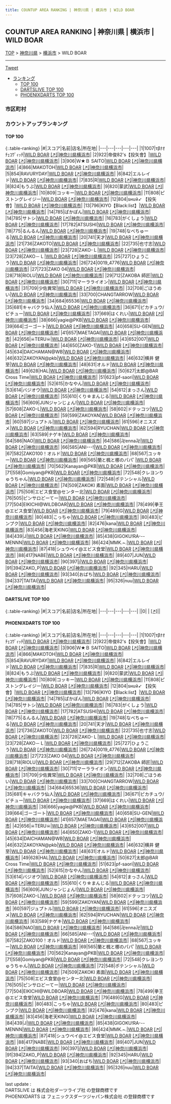 ```yaml
---
title: COUNTUP AREA RANKING | 神奈川県 | 横浜市 | WILD BOAR
---
```

## COUNTUP AREA RANKING | 神奈川県 | 横浜市 | WILD BOAR

[TOP](/darts/rank/) > [神奈川県](/darts/rank/神奈川県/) > [横浜市](/darts/rank/神奈川県/横浜市/) > WILD BOAR

___

<a href="https://twitter.com/share?ref_src=twsrc%5Etfw" data-text="COUNTUP AREA RANKING | 神奈川県横浜市WILD BOAR" class="twitter-share-button" data-hashtags="DARTSLIVE,PHOENIXDARTS,darts,ダーツ" data-show-count="false">Tweet</a>

* [ランキング](#カウントアップランキング)
    * [TOP 100](#top-100)
    * [DARTSLIVE TOP 100](#dartslive-top-100)
    * [PHOENIXDARTS TOP 100](#phoenixdarts-top-100)

### 市区町村

<ul>

</ul>

### カウントアップランキング

#### TOP 100



{:.table-ranking}
|#|スコア|名前|店名|所在地|
|---|---|---|---|---|
|1|1007|<span class="rank-name-pd">τβﾅｵﾁｪｺｳﾞｨｯﾁ</span>|<a href="/darts/rank/shops/9605.html">WILD BOAR</a> <a href="https://vs.phoenixdarts.com/jp/shop/shopDetailInfo/s_9605?s_seq=9605">[↗]</a>|<a href="/darts/rank/神奈川県/横浜市">神奈川県横浜市</a>|
|2|922|<span class="rank-name-pd">帝俊82&#x27;s【投矢會】</span>|<a href="/darts/rank/shops/9605.html">WILD BOAR</a> <a href="https://vs.phoenixdarts.com/jp/shop/shopDetailInfo/s_9605?s_seq=9605">[↗]</a>|<a href="/darts/rank/神奈川県/横浜市">神奈川県横浜市</a>|
|3|906|<span class="rank-name-pd">Ｗ★Ｂ   SAITO</span>|<a href="/darts/rank/shops/9605.html">WILD BOAR</a> <a href="https://vs.phoenixdarts.com/jp/shop/shopDetailInfo/s_9605?s_seq=9605">[↗]</a>|<a href="/darts/rank/神奈川県/横浜市">神奈川県横浜市</a>|
|4|866|<span class="rank-name-pd">MAKOTOH</span>|<a href="/darts/rank/shops/9605.html">WILD BOAR</a> <a href="https://vs.phoenixdarts.com/jp/shop/shopDetailInfo/s_9605?s_seq=9605">[↗]</a>|<a href="/darts/rank/神奈川県/横浜市">神奈川県横浜市</a>|
|5|854|<span class="rank-name-pd">RAVURYDAY</span>|<a href="/darts/rank/shops/9605.html">WILD BOAR</a> <a href="https://vs.phoenixdarts.com/jp/shop/shopDetailInfo/s_9605?s_seq=9605">[↗]</a>|<a href="/darts/rank/神奈川県/横浜市">神奈川県横浜市</a>|
|6|842|<span class="rank-name-pd">エルレイド</span>|<a href="/darts/rank/shops/9605.html">WILD BOAR</a> <a href="https://vs.phoenixdarts.com/jp/shop/shopDetailInfo/s_9605?s_seq=9605">[↗]</a>|<a href="/darts/rank/神奈川県/横浜市">神奈川県横浜市</a>|
|7|835|<span class="rank-name-pd">R</span>|<a href="/darts/rank/shops/9605.html">WILD BOAR</a> <a href="https://vs.phoenixdarts.com/jp/shop/shopDetailInfo/s_9605?s_seq=9605">[↗]</a>|<a href="/darts/rank/神奈川県/横浜市">神奈川県横浜市</a>|
|8|824|<span class="rank-name-pd">もうぶ</span>|<a href="/darts/rank/shops/9605.html">WILD BOAR</a> <a href="https://vs.phoenixdarts.com/jp/shop/shopDetailInfo/s_9605?s_seq=9605">[↗]</a>|<a href="/darts/rank/神奈川県/横浜市">神奈川県横浜市</a>|
|9|820|<span class="rank-name-pd">蒙武</span>|<a href="/darts/rank/shops/9605.html">WILD BOAR</a> <a href="https://vs.phoenixdarts.com/jp/shop/shopDetailInfo/s_9605?s_seq=9605">[↗]</a>|<a href="/darts/rank/神奈川県/横浜市">神奈川県横浜市</a>|
|10|809|<span class="rank-name-pd">コッキー</span>|<a href="/darts/rank/shops/9605.html">WILD BOAR</a> <a href="https://vs.phoenixdarts.com/jp/shop/shopDetailInfo/s_9605?s_seq=9605">[↗]</a>|<a href="/darts/rank/神奈川県/横浜市">神奈川県横浜市</a>|
|11|808|<span class="rank-name-pd">ピストングレイジー</span>|<a href="/darts/rank/shops/9605.html">WILD BOAR</a> <a href="https://vs.phoenixdarts.com/jp/shop/shopDetailInfo/s_9605?s_seq=9605">[↗]</a>|<a href="/darts/rank/神奈川県/横浜市">神奈川県横浜市</a>|
|12|804|<span class="rank-name-pd">sнυй➶ 【投矢會】</span>|<a href="/darts/rank/shops/9605.html">WILD BOAR</a> <a href="https://vs.phoenixdarts.com/jp/shop/shopDetailInfo/s_9605?s_seq=9605">[↗]</a>|<a href="/darts/rank/神奈川県/横浜市">神奈川県横浜市</a>|
|13|796|<span class="rank-name-pd">KIYO【Black:list】</span>|<a href="/darts/rank/shops/9605.html">WILD BOAR</a> <a href="https://vs.phoenixdarts.com/jp/shop/shopDetailInfo/s_9605?s_seq=9605">[↗]</a>|<a href="/darts/rank/神奈川県/横浜市">神奈川県横浜市</a>|
|14|785|<span class="rank-name-pd">ぱかぽん</span>|<a href="/darts/rank/shops/9605.html">WILD BOAR</a> <a href="https://vs.phoenixdarts.com/jp/shop/shopDetailInfo/s_9605?s_seq=9605">[↗]</a>|<a href="/darts/rank/神奈川県/横浜市">神奈川県横浜市</a>|
|14|785|<span class="rank-name-pd">サトシ</span>|<a href="/darts/rank/shops/9605.html">WILD BOAR</a> <a href="https://vs.phoenixdarts.com/jp/shop/shopDetailInfo/s_9605?s_seq=9605">[↗]</a>|<a href="/darts/rank/神奈川県/横浜市">神奈川県横浜市</a>|
|16|783|<span class="rank-name-pd">がくしょう</span>|<a href="/darts/rank/shops/9605.html">WILD BOAR</a> <a href="https://vs.phoenixdarts.com/jp/shop/shopDetailInfo/s_9605?s_seq=9605">[↗]</a>|<a href="/darts/rank/神奈川県/横浜市">神奈川県横浜市</a>|
|17|782|<span class="rank-name-pd">ATSUSHI</span>|<a href="/darts/rank/shops/9605.html">WILD BOAR</a> <a href="https://vs.phoenixdarts.com/jp/shop/shopDetailInfo/s_9605?s_seq=9605">[↗]</a>|<a href="/darts/rank/神奈川県/横浜市">神奈川県横浜市</a>|
|18|775|<span class="rank-name-pd">るんるん</span>|<a href="/darts/rank/shops/9605.html">WILD BOAR</a> <a href="https://vs.phoenixdarts.com/jp/shop/shopDetailInfo/s_9605?s_seq=9605">[↗]</a>|<a href="/darts/rank/神奈川県/横浜市">神奈川県横浜市</a>|
|19|748|<span class="rank-name-pd">なべちゅーる</span>|<a href="/darts/rank/shops/9605.html">WILD BOAR</a> <a href="https://vs.phoenixdarts.com/jp/shop/shopDetailInfo/s_9605?s_seq=9605">[↗]</a>|<a href="/darts/rank/神奈川県/横浜市">神奈川県横浜市</a>|
|20|741|<span class="rank-name-pd">天才</span>|<a href="/darts/rank/shops/9605.html">WILD BOAR</a> <a href="https://vs.phoenixdarts.com/jp/shop/shopDetailInfo/s_9605?s_seq=9605">[↗]</a>|<a href="/darts/rank/神奈川県/横浜市">神奈川県横浜市</a>|
|21|736|<span class="rank-name-pd">ZAKOTO</span>|<a href="/darts/rank/shops/9605.html">WILD BOAR</a> <a href="https://vs.phoenixdarts.com/jp/shop/shopDetailInfo/s_9605?s_seq=9605">[↗]</a>|<a href="/darts/rank/神奈川県/横浜市">神奈川県横浜市</a>|
|22|735|<span class="rank-name-pd">也寸志</span>|<a href="/darts/rank/shops/9605.html">WILD BOAR</a> <a href="https://vs.phoenixdarts.com/jp/shop/shopDetailInfo/s_9605?s_seq=9605">[↗]</a>|<a href="/darts/rank/神奈川県/横浜市">神奈川県横浜市</a>|
|23|728|<span class="rank-name-pd">ZAKO-Ｌ</span>|<a href="/darts/rank/shops/9605.html">WILD BOAR</a> <a href="https://vs.phoenixdarts.com/jp/shop/shopDetailInfo/s_9605?s_seq=9605">[↗]</a>|<a href="/darts/rank/神奈川県/横浜市">神奈川県横浜市</a>|
|23|728|<span class="rank-name-pd">ZAKO－Ｌ</span>|<a href="/darts/rank/shops/9605.html">WILD BOAR</a> <a href="https://vs.phoenixdarts.com/jp/shop/shopDetailInfo/s_9605?s_seq=9605">[↗]</a>|<a href="/darts/rank/神奈川県/横浜市">神奈川県横浜市</a>|
|25|727|<span class="rank-name-pd">ひょうこう</span>|<a href="/darts/rank/shops/9605.html">WILD BOAR</a> <a href="https://vs.phoenixdarts.com/jp/shop/shopDetailInfo/s_9605?s_seq=9605">[↗]</a>|<a href="/darts/rank/神奈川県/横浜市">神奈川県横浜市</a>|
|26|724|<span class="rank-name-pd">0019_4776</span>|<a href="/darts/rank/shops/9605.html">WILD BOAR</a> <a href="https://vs.phoenixdarts.com/jp/shop/shopDetailInfo/s_9605?s_seq=9605">[↗]</a>|<a href="/darts/rank/神奈川県/横浜市">神奈川県横浜市</a>|
|27|723|<span class="rank-name-pd">ZAKO 04</span>|<a href="/darts/rank/shops/9605.html">WILD BOAR</a> <a href="https://vs.phoenixdarts.com/jp/shop/shopDetailInfo/s_9605?s_seq=9605">[↗]</a>|<a href="/darts/rank/神奈川県/横浜市">神奈川県横浜市</a>|
|28|718|<span class="rank-name-pd">RIOLU</span>|<a href="/darts/rank/shops/9605.html">WILD BOAR</a> <a href="https://vs.phoenixdarts.com/jp/shop/shopDetailInfo/s_9605?s_seq=9605">[↗]</a>|<a href="/darts/rank/神奈川県/横浜市">神奈川県横浜市</a>|
|29|712|<span class="rank-name-pd">ZAKOBA 師匠</span>|<a href="/darts/rank/shops/9605.html">WILD BOAR</a> <a href="https://vs.phoenixdarts.com/jp/shop/shopDetailInfo/s_9605?s_seq=9605">[↗]</a>|<a href="/darts/rank/神奈川県/横浜市">神奈川県横浜市</a>|
|30|711|<span class="rank-name-pd">マーラライオン</span>|<a href="/darts/rank/shops/9605.html">WILD BOAR</a> <a href="https://vs.phoenixdarts.com/jp/shop/shopDetailInfo/s_9605?s_seq=9605">[↗]</a>|<a href="/darts/rank/神奈川県/横浜市">神奈川県横浜市</a>|
|31|709|<span class="rank-name-pd">少佐異常</span>|<a href="/darts/rank/shops/9605.html">WILD BOAR</a> <a href="https://vs.phoenixdarts.com/jp/shop/shopDetailInfo/s_9605?s_seq=9605">[↗]</a>|<a href="/darts/rank/神奈川県/横浜市">神奈川県横浜市</a>|
|32|708|<span class="rank-name-pd">ごほうめい</span>|<a href="/darts/rank/shops/9605.html">WILD BOAR</a> <a href="https://vs.phoenixdarts.com/jp/shop/shopDetailInfo/s_9605?s_seq=9605">[↗]</a>|<a href="/darts/rank/神奈川県/横浜市">神奈川県横浜市</a>|
|33|700|<span class="rank-name-pd">CHANGTARROW</span>|<a href="/darts/rank/shops/9605.html">WILD BOAR</a> <a href="https://vs.phoenixdarts.com/jp/shop/shopDetailInfo/s_9605?s_seq=9605">[↗]</a>|<a href="/darts/rank/神奈川県/横浜市">神奈川県横浜市</a>|
|34|684|<span class="rank-name-pd">65536</span>|<a href="/darts/rank/shops/9605.html">WILD BOAR</a> <a href="https://vs.phoenixdarts.com/jp/shop/shopDetailInfo/s_9605?s_seq=9605">[↗]</a>|<a href="/darts/rank/神奈川県/横浜市">神奈川県横浜市</a>|
|35|681|<span class="rank-name-pd">キャバクラ仙人</span>|<a href="/darts/rank/shops/9605.html">WILD BOAR</a> <a href="https://vs.phoenixdarts.com/jp/shop/shopDetailInfo/s_9605?s_seq=9605">[↗]</a>|<a href="/darts/rank/神奈川県/横浜市">神奈川県横浜市</a>|
|36|671|<span class="rank-name-pd">ピカチュウ/ピチュー</span>|<a href="/darts/rank/shops/9605.html">WILD BOAR</a> <a href="https://vs.phoenixdarts.com/jp/shop/shopDetailInfo/s_9605?s_seq=9605">[↗]</a>|<a href="/darts/rank/神奈川県/横浜市">神奈川県横浜市</a>|
|37|669|<span class="rank-name-pd">はくれい</span>|<a href="/darts/rank/shops/9605.html">WILD BOAR</a> <a href="https://vs.phoenixdarts.com/jp/shop/shopDetailInfo/s_9605?s_seq=9605">[↗]</a>|<a href="/darts/rank/神奈川県/横浜市">神奈川県横浜市</a>|
|38|666|<span class="rank-name-pd">yagie@PKB</span>|<a href="/darts/rank/shops/9605.html">WILD BOAR</a> <a href="https://vs.phoenixdarts.com/jp/shop/shopDetailInfo/s_9605?s_seq=9605">[↗]</a>|<a href="/darts/rank/神奈川県/横浜市">神奈川県横浜市</a>|
|39|664|<span class="rank-name-pd">ゴーゴート</span>|<a href="/darts/rank/shops/9605.html">WILD BOAR</a> <a href="https://vs.phoenixdarts.com/jp/shop/shopDetailInfo/s_9605?s_seq=9605">[↗]</a>|<a href="/darts/rank/神奈川県/横浜市">神奈川県横浜市</a>|
|40|658|<span class="rank-name-pd">SU-GEN</span>|<a href="/darts/rank/shops/9605.html">WILD BOAR</a> <a href="https://vs.phoenixdarts.com/jp/shop/shopDetailInfo/s_9605?s_seq=9605">[↗]</a>|<a href="/darts/rank/神奈川県/横浜市">神奈川県横浜市</a>|
|41|657|<span class="rank-name-pd">MAETAGAI</span>|<a href="/darts/rank/shops/9605.html">WILD BOAR</a> <a href="https://vs.phoenixdarts.com/jp/shop/shopDetailInfo/s_9605?s_seq=9605">[↗]</a>|<a href="/darts/rank/神奈川県/横浜市">神奈川県横浜市</a>|
|42|656|<span class="rank-name-pd">☠TERU☠</span>|<a href="/darts/rank/shops/9605.html">WILD BOAR</a> <a href="https://vs.phoenixdarts.com/jp/shop/shopDetailInfo/s_9605?s_seq=9605">[↗]</a>|<a href="/darts/rank/神奈川県/横浜市">神奈川県横浜市</a>|
|43|652|<span class="rank-name-pd">007</span>|<a href="/darts/rank/shops/9605.html">WILD BOAR</a> <a href="https://vs.phoenixdarts.com/jp/shop/shopDetailInfo/s_9605?s_seq=9605">[↗]</a>|<a href="/darts/rank/神奈川県/横浜市">神奈川県横浜市</a>|
|44|650|<span class="rank-name-pd">ZAKO-1</span>|<a href="/darts/rank/shops/9605.html">WILD BOAR</a> <a href="https://vs.phoenixdarts.com/jp/shop/shopDetailInfo/s_9605?s_seq=9605">[↗]</a>|<a href="/darts/rank/神奈川県/横浜市">神奈川県横浜市</a>|
|45|634|<span class="rank-name-pd">DAICHAMAN@WB</span>|<a href="/darts/rank/shops/9605.html">WILD BOAR</a> <a href="https://vs.phoenixdarts.com/jp/shop/shopDetailInfo/s_9605?s_seq=9605">[↗]</a>|<a href="/darts/rank/神奈川県/横浜市">神奈川県横浜市</a>|
|46|632|<span class="rank-name-pd">ZAKOYAN@pkb</span>|<a href="/darts/rank/shops/9605.html">WILD BOAR</a> <a href="https://vs.phoenixdarts.com/jp/shop/shopDetailInfo/s_9605?s_seq=9605">[↗]</a>|<a href="/darts/rank/神奈川県/横浜市">神奈川県横浜市</a>|
|46|632|<span class="rank-name-pd"><span class="pro-icon-pd"></span>横井 健至</span>|<a href="/darts/rank/shops/9605.html">WILD BOAR</a> <a href="https://vs.phoenixdarts.com/jp/shop/shopDetailInfo/s_9605?s_seq=9605">[↗]</a>|<a href="/darts/rank/神奈川県/横浜市">神奈川県横浜市</a>|
|48|631|<span class="rank-name-pd">オルド</span>|<a href="/darts/rank/shops/9605.html">WILD BOAR</a> <a href="https://vs.phoenixdarts.com/jp/shop/shopDetailInfo/s_9605?s_seq=9605">[↗]</a>|<a href="/darts/rank/神奈川県/横浜市">神奈川県横浜市</a>|
|49|628|<span class="rank-name-pd">HAL</span>|<a href="/darts/rank/shops/9605.html">WILD BOAR</a> <a href="https://vs.phoenixdarts.com/jp/shop/shopDetailInfo/s_9605?s_seq=9605">[↗]</a>|<a href="/darts/rank/神奈川県/横浜市">神奈川県横浜市</a>|
|50|627|<span class="rank-name-pd">太郎@BAR Cross Time</span>|<a href="/darts/rank/shops/9605.html">WILD BOAR</a> <a href="https://vs.phoenixdarts.com/jp/shop/shopDetailInfo/s_9605?s_seq=9605">[↗]</a>|<a href="/darts/rank/神奈川県/横浜市">神奈川県横浜市</a>|
|51|623|<span class="rank-name-pd">pf-saori</span>|<a href="/darts/rank/shops/9605.html">WILD BOAR</a> <a href="https://vs.phoenixdarts.com/jp/shop/shopDetailInfo/s_9605?s_seq=9605">[↗]</a>|<a href="/darts/rank/神奈川県/横浜市">神奈川県横浜市</a>|
|52|615|<span class="rank-name-pd">かなやん</span>|<a href="/darts/rank/shops/9605.html">WILD BOAR</a> <a href="https://vs.phoenixdarts.com/jp/shop/shopDetailInfo/s_9605?s_seq=9605">[↗]</a>|<a href="/darts/rank/神奈川県/横浜市">神奈川県横浜市</a>|
|53|614|<span class="rank-name-pd">バジオウ</span>|<a href="/darts/rank/shops/9605.html">WILD BOAR</a> <a href="https://vs.phoenixdarts.com/jp/shop/shopDetailInfo/s_9605?s_seq=9605">[↗]</a>|<a href="/darts/rank/神奈川県/横浜市">神奈川県横浜市</a>|
|54|612|<span class="rank-name-pd">まっさん</span>|<a href="/darts/rank/shops/9605.html">WILD BOAR</a> <a href="https://vs.phoenixdarts.com/jp/shop/shopDetailInfo/s_9605?s_seq=9605">[↗]</a>|<a href="/darts/rank/神奈川県/横浜市">神奈川県横浜市</a>|
|55|610|<span class="rank-name-pd">くり☆まんじる</span>|<a href="/darts/rank/shops/9605.html">WILD BOAR</a> <a href="https://vs.phoenixdarts.com/jp/shop/shopDetailInfo/s_9605?s_seq=9605">[↗]</a>|<a href="/darts/rank/神奈川県/横浜市">神奈川県横浜市</a>|
|56|609|<span class="rank-name-pd">JUNジャンじょん!</span>|<a href="/darts/rank/shops/9605.html">WILD BOAR</a> <a href="https://vs.phoenixdarts.com/jp/shop/shopDetailInfo/s_9605?s_seq=9605">[↗]</a>|<a href="/darts/rank/神奈川県/横浜市">神奈川県横浜市</a>|
|57|608|<span class="rank-name-pd">ZAKO-L</span>|<a href="/darts/rank/shops/9605.html">WILD BOAR</a> <a href="https://vs.phoenixdarts.com/jp/shop/shopDetailInfo/s_9605?s_seq=9605">[↗]</a>|<a href="/darts/rank/神奈川県/横浜市">神奈川県横浜市</a>|
|58|602|<span class="rank-name-pd">ドテッコツ</span>|<a href="/darts/rank/shops/9605.html">WILD BOAR</a> <a href="https://vs.phoenixdarts.com/jp/shop/shopDetailInfo/s_9605?s_seq=9605">[↗]</a>|<a href="/darts/rank/神奈川県/横浜市">神奈川県横浜市</a>|
|59|599|<span class="rank-name-pd">ZAKOYAN</span>|<a href="/darts/rank/shops/9605.html">WILD BOAR</a> <a href="https://vs.phoenixdarts.com/jp/shop/shopDetailInfo/s_9605?s_seq=9605">[↗]</a>|<a href="/darts/rank/神奈川県/横浜市">神奈川県横浜市</a>|
|60|597|<span class="rank-name-pd">ジュプトル</span>|<a href="/darts/rank/shops/9605.html">WILD BOAR</a> <a href="https://vs.phoenixdarts.com/jp/shop/shopDetailInfo/s_9605?s_seq=9605">[↗]</a>|<a href="/darts/rank/神奈川県/横浜市">神奈川県横浜市</a>|
|61|596|<span class="rank-name-pd">オニスズメ</span>|<a href="/darts/rank/shops/9605.html">WILD BOAR</a> <a href="https://vs.phoenixdarts.com/jp/shop/shopDetailInfo/s_9605?s_seq=9605">[↗]</a>|<a href="/darts/rank/神奈川県/横浜市">神奈川県横浜市</a>|
|62|594|<span class="rank-name-pd">RYUCHAN</span>|<a href="/darts/rank/shops/9605.html">WILD BOAR</a> <a href="https://vs.phoenixdarts.com/jp/shop/shopDetailInfo/s_9605?s_seq=9605">[↗]</a>|<a href="/darts/rank/神奈川県/横浜市">神奈川県横浜市</a>|
|63|589|<span class="rank-name-pd">ナゲキ</span>|<a href="/darts/rank/shops/9605.html">WILD BOAR</a> <a href="https://vs.phoenixdarts.com/jp/shop/shopDetailInfo/s_9605?s_seq=9605">[↗]</a>|<a href="/darts/rank/神奈川県/横浜市">神奈川県横浜市</a>|
|64|586|<span class="rank-name-pd">NAO</span>|<a href="/darts/rank/shops/9605.html">WILD BOAR</a> <a href="https://vs.phoenixdarts.com/jp/shop/shopDetailInfo/s_9605?s_seq=9605">[↗]</a>|<a href="/darts/rank/神奈川県/横浜市">神奈川県横浜市</a>|
|64|586|<span class="rank-name-pd">卍enna卍</span>|<a href="/darts/rank/shops/9605.html">WILD BOAR</a> <a href="https://vs.phoenixdarts.com/jp/shop/shopDetailInfo/s_9605?s_seq=9605">[↗]</a>|<a href="/darts/rank/神奈川県/横浜市">神奈川県横浜市</a>|
|66|585|<span class="rank-name-pd">ANI---!</span>|<a href="/darts/rank/shops/9605.html">WILD BOAR</a> <a href="https://vs.phoenixdarts.com/jp/shop/shopDetailInfo/s_9605?s_seq=9605">[↗]</a>|<a href="/darts/rank/神奈川県/横浜市">神奈川県横浜市</a>|
|67|582|<span class="rank-name-pd">ZAKO100！オルド</span>|<a href="/darts/rank/shops/9605.html">WILD BOAR</a> <a href="https://vs.phoenixdarts.com/jp/shop/shopDetailInfo/s_9605?s_seq=9605">[↗]</a>|<a href="/darts/rank/神奈川県/横浜市">神奈川県横浜市</a>|
|68|567|<span class="rank-name-pd">ユッキー</span>|<a href="/darts/rank/shops/9605.html">WILD BOAR</a> <a href="https://vs.phoenixdarts.com/jp/shop/shopDetailInfo/s_9605?s_seq=9605">[↗]</a>|<a href="/darts/rank/神奈川県/横浜市">神奈川県横浜市</a>|
|69|565|<span class="rank-name-pd">蘭と楓と梛のパパﾟ</span>|<a href="/darts/rank/shops/9605.html">WILD BOAR</a> <a href="https://vs.phoenixdarts.com/jp/shop/shopDetailInfo/s_9605?s_seq=9605">[↗]</a>|<a href="/darts/rank/神奈川県/横浜市">神奈川県横浜市</a>|
|70|562|<span class="rank-name-pd">Kanayan@PKB</span>|<a href="/darts/rank/shops/9605.html">WILD BOAR</a> <a href="https://vs.phoenixdarts.com/jp/shop/shopDetailInfo/s_9605?s_seq=9605">[↗]</a>|<a href="/darts/rank/神奈川県/横浜市">神奈川県横浜市</a>|
|71|558|<span class="rank-name-pd">Gomiyan@PKB</span>|<a href="/darts/rank/shops/9605.html">WILD BOAR</a> <a href="https://vs.phoenixdarts.com/jp/shop/shopDetailInfo/s_9605?s_seq=9605">[↗]</a>|<a href="/darts/rank/神奈川県/横浜市">神奈川県横浜市</a>|
|72|548|<span class="rank-name-pd">クレヨンりゅうちゃん</span>|<a href="/darts/rank/shops/9605.html">WILD BOAR</a> <a href="https://vs.phoenixdarts.com/jp/shop/shopDetailInfo/s_9605?s_seq=9605">[↗]</a>|<a href="/darts/rank/神奈川県/横浜市">神奈川県横浜市</a>|
|72|548|<span class="rank-name-pd">ポテンシャル</span>|<a href="/darts/rank/shops/9605.html">WILD BOAR</a> <a href="https://vs.phoenixdarts.com/jp/shop/shopDetailInfo/s_9605?s_seq=9605">[↗]</a>|<a href="/darts/rank/神奈川県/横浜市">神奈川県横浜市</a>|
|74|509|<span class="rank-name-pd">ZAKOKI  素面</span>|<a href="/darts/rank/shops/9605.html">WILD BOAR</a> <a href="https://vs.phoenixdarts.com/jp/shop/shopDetailInfo/s_9605?s_seq=9605">[↗]</a>|<a href="/darts/rank/神奈川県/横浜市">神奈川県横浜市</a>|
|75|508|<span class="rank-name-pd">エビス食堂@センター北</span>|<a href="/darts/rank/shops/9605.html">WILD BOAR</a> <a href="https://vs.phoenixdarts.com/jp/shop/shopDetailInfo/s_9605?s_seq=9605">[↗]</a>|<a href="/darts/rank/神奈川県/横浜市">神奈川県横浜市</a>|
|76|505|<span class="rank-name-pd">ピンサロどーてー</span>|<a href="/darts/rank/shops/9605.html">WILD BOAR</a> <a href="https://vs.phoenixdarts.com/jp/shop/shopDetailInfo/s_9605?s_seq=9605">[↗]</a>|<a href="/darts/rank/神奈川県/横浜市">神奈川県横浜市</a>|
|77|504|<span class="rank-name-pd">EIKICHI@WILDBOAR</span>|<a href="/darts/rank/shops/9605.html">WILD BOAR</a> <a href="https://vs.phoenixdarts.com/jp/shop/shopDetailInfo/s_9605?s_seq=9605">[↗]</a>|<a href="/darts/rank/神奈川県/横浜市">神奈川県横浜市</a>|
|78|499|<span class="rank-name-pd">拳王@エビス食堂</span>|<a href="/darts/rank/shops/9605.html">WILD BOAR</a> <a href="https://vs.phoenixdarts.com/jp/shop/shopDetailInfo/s_9605?s_seq=9605">[↗]</a>|<a href="/darts/rank/神奈川県/横浜市">神奈川県横浜市</a>|
|79|489|<span class="rank-name-pd">G</span>|<a href="/darts/rank/shops/9605.html">WILD BOAR</a> <a href="https://vs.phoenixdarts.com/jp/shop/shopDetailInfo/s_9605?s_seq=9605">[↗]</a>|<a href="/darts/rank/神奈川県/横浜市">神奈川県横浜市</a>|
|80|483|<span class="rank-name-pd">こっちゃ</span>|<a href="/darts/rank/shops/9605.html">WILD BOAR</a> <a href="https://vs.phoenixdarts.com/jp/shop/shopDetailInfo/s_9605?s_seq=9605">[↗]</a>|<a href="/darts/rank/神奈川県/横浜市">神奈川県横浜市</a>|
|80|483|<span class="rank-name-pd">ピンプク</span>|<a href="/darts/rank/shops/9605.html">WILD BOAR</a> <a href="https://vs.phoenixdarts.com/jp/shop/shopDetailInfo/s_9605?s_seq=9605">[↗]</a>|<a href="/darts/rank/神奈川県/横浜市">神奈川県横浜市</a>|
|82|476|<span class="rank-name-pd">kana</span>|<a href="/darts/rank/shops/9605.html">WILD BOAR</a> <a href="https://vs.phoenixdarts.com/jp/shop/shopDetailInfo/s_9605?s_seq=9605">[↗]</a>|<a href="/darts/rank/神奈川県/横浜市">神奈川県横浜市</a>|
|83|456|<span class="rank-name-pd">海老天KING</span>|<a href="/darts/rank/shops/9605.html">WILD BOAR</a> <a href="https://vs.phoenixdarts.com/jp/shop/shopDetailInfo/s_9605?s_seq=9605">[↗]</a>|<a href="/darts/rank/神奈川県/横浜市">神奈川県横浜市</a>|
|84|439|<span class="rank-name-pd">J</span>|<a href="/darts/rank/shops/9605.html">WILD BOAR</a> <a href="https://vs.phoenixdarts.com/jp/shop/shopDetailInfo/s_9605?s_seq=9605">[↗]</a>|<a href="/darts/rank/神奈川県/横浜市">神奈川県横浜市</a>|
|85|438|<span class="rank-name-pd">GIGOKU!RA---MENNN</span>|<a href="/darts/rank/shops/9605.html">WILD BOAR</a> <a href="https://vs.phoenixdarts.com/jp/shop/shopDetailInfo/s_9605?s_seq=9605">[↗]</a>|<a href="/darts/rank/神奈川県/横浜市">神奈川県横浜市</a>|
|86|424|<span class="rank-name-pd">MMK.~.</span>|<a href="/darts/rank/shops/9605.html">WILD BOAR</a> <a href="https://vs.phoenixdarts.com/jp/shop/shopDetailInfo/s_9605?s_seq=9605">[↗]</a>|<a href="/darts/rank/神奈川県/横浜市">神奈川県横浜市</a>|
|87|418|<span class="rank-name-pd">シュウペイ@エビス食堂</span>|<a href="/darts/rank/shops/9605.html">WILD BOAR</a> <a href="https://vs.phoenixdarts.com/jp/shop/shopDetailInfo/s_9605?s_seq=9605">[↗]</a>|<a href="/darts/rank/神奈川県/横浜市">神奈川県横浜市</a>|
|88|417|<span class="rank-name-pd">NABE</span>|<a href="/darts/rank/shops/9605.html">WILD BOAR</a> <a href="https://vs.phoenixdarts.com/jp/shop/shopDetailInfo/s_9605?s_seq=9605">[↗]</a>|<a href="/darts/rank/神奈川県/横浜市">神奈川県横浜市</a>|
|89|407|<span class="rank-name-pd">JUN</span>|<a href="/darts/rank/shops/9605.html">WILD BOAR</a> <a href="https://vs.phoenixdarts.com/jp/shop/shopDetailInfo/s_9605?s_seq=9605">[↗]</a>|<a href="/darts/rank/神奈川県/横浜市">神奈川県横浜市</a>|
|90|397|<span class="rank-name-pd">j</span>|<a href="/darts/rank/shops/9605.html">WILD BOAR</a> <a href="https://vs.phoenixdarts.com/jp/shop/shopDetailInfo/s_9605?s_seq=9605">[↗]</a>|<a href="/darts/rank/神奈川県/横浜市">神奈川県横浜市</a>|
|91|394|<span class="rank-name-pd">ZAKO_P</span>|<a href="/darts/rank/shops/9605.html">WILD BOAR</a> <a href="https://vs.phoenixdarts.com/jp/shop/shopDetailInfo/s_9605?s_seq=9605">[↗]</a>|<a href="/darts/rank/神奈川県/横浜市">神奈川県横浜市</a>|
|92|345|<span class="rank-name-pd">HARU</span>|<a href="/darts/rank/shops/9605.html">WILD BOAR</a> <a href="https://vs.phoenixdarts.com/jp/shop/shopDetailInfo/s_9605?s_seq=9605">[↗]</a>|<a href="/darts/rank/神奈川県/横浜市">神奈川県横浜市</a>|
|93|340|<span class="rank-name-pd">おばち</span>|<a href="/darts/rank/shops/9605.html">WILD BOAR</a> <a href="https://vs.phoenixdarts.com/jp/shop/shopDetailInfo/s_9605?s_seq=9605">[↗]</a>|<a href="/darts/rank/神奈川県/横浜市">神奈川県横浜市</a>|
|94|337|<span class="rank-name-pd">TAITAI</span>|<a href="/darts/rank/shops/9605.html">WILD BOAR</a> <a href="https://vs.phoenixdarts.com/jp/shop/shopDetailInfo/s_9605?s_seq=9605">[↗]</a>|<a href="/darts/rank/神奈川県/横浜市">神奈川県横浜市</a>|
|95|326|<span class="rank-name-pd">nuu</span>|<a href="/darts/rank/shops/9605.html">WILD BOAR</a> <a href="https://vs.phoenixdarts.com/jp/shop/shopDetailInfo/s_9605?s_seq=9605">[↗]</a>|<a href="/darts/rank/神奈川県/横浜市">神奈川県横浜市</a>|


#### DARTSLIVE TOP 100



{:.table-ranking}
|#|スコア|名前|店名|所在地|
|---|---|---|---|---|
||0|<span class="rank-name-dl"> </span>|<a href="/darts/rank/shops/.html"></a> <a href="">[↗]</a>|<a href="/darts/rank//"></a>|


#### PHOENIXDARTS TOP 100



{:.table-ranking}
|#|スコア|名前|店名|所在地|
|---|---|---|---|---|
|1|1007|<span class="rank-name-pd">τβﾅｵﾁｪｺｳﾞｨｯﾁ</span>|<a href="/darts/rank/shops/9605.html">WILD BOAR</a> <a href="https://vs.phoenixdarts.com/jp/shop/shopDetailInfo/s_9605?s_seq=9605">[↗]</a>|<a href="/darts/rank/神奈川県/横浜市">神奈川県横浜市</a>|
|2|922|<span class="rank-name-pd">帝俊82&#x27;s【投矢會】</span>|<a href="/darts/rank/shops/9605.html">WILD BOAR</a> <a href="https://vs.phoenixdarts.com/jp/shop/shopDetailInfo/s_9605?s_seq=9605">[↗]</a>|<a href="/darts/rank/神奈川県/横浜市">神奈川県横浜市</a>|
|3|906|<span class="rank-name-pd">Ｗ★Ｂ   SAITO</span>|<a href="/darts/rank/shops/9605.html">WILD BOAR</a> <a href="https://vs.phoenixdarts.com/jp/shop/shopDetailInfo/s_9605?s_seq=9605">[↗]</a>|<a href="/darts/rank/神奈川県/横浜市">神奈川県横浜市</a>|
|4|866|<span class="rank-name-pd">MAKOTOH</span>|<a href="/darts/rank/shops/9605.html">WILD BOAR</a> <a href="https://vs.phoenixdarts.com/jp/shop/shopDetailInfo/s_9605?s_seq=9605">[↗]</a>|<a href="/darts/rank/神奈川県/横浜市">神奈川県横浜市</a>|
|5|854|<span class="rank-name-pd">RAVURYDAY</span>|<a href="/darts/rank/shops/9605.html">WILD BOAR</a> <a href="https://vs.phoenixdarts.com/jp/shop/shopDetailInfo/s_9605?s_seq=9605">[↗]</a>|<a href="/darts/rank/神奈川県/横浜市">神奈川県横浜市</a>|
|6|842|<span class="rank-name-pd">エルレイド</span>|<a href="/darts/rank/shops/9605.html">WILD BOAR</a> <a href="https://vs.phoenixdarts.com/jp/shop/shopDetailInfo/s_9605?s_seq=9605">[↗]</a>|<a href="/darts/rank/神奈川県/横浜市">神奈川県横浜市</a>|
|7|835|<span class="rank-name-pd">R</span>|<a href="/darts/rank/shops/9605.html">WILD BOAR</a> <a href="https://vs.phoenixdarts.com/jp/shop/shopDetailInfo/s_9605?s_seq=9605">[↗]</a>|<a href="/darts/rank/神奈川県/横浜市">神奈川県横浜市</a>|
|8|824|<span class="rank-name-pd">もうぶ</span>|<a href="/darts/rank/shops/9605.html">WILD BOAR</a> <a href="https://vs.phoenixdarts.com/jp/shop/shopDetailInfo/s_9605?s_seq=9605">[↗]</a>|<a href="/darts/rank/神奈川県/横浜市">神奈川県横浜市</a>|
|9|820|<span class="rank-name-pd">蒙武</span>|<a href="/darts/rank/shops/9605.html">WILD BOAR</a> <a href="https://vs.phoenixdarts.com/jp/shop/shopDetailInfo/s_9605?s_seq=9605">[↗]</a>|<a href="/darts/rank/神奈川県/横浜市">神奈川県横浜市</a>|
|10|809|<span class="rank-name-pd">コッキー</span>|<a href="/darts/rank/shops/9605.html">WILD BOAR</a> <a href="https://vs.phoenixdarts.com/jp/shop/shopDetailInfo/s_9605?s_seq=9605">[↗]</a>|<a href="/darts/rank/神奈川県/横浜市">神奈川県横浜市</a>|
|11|808|<span class="rank-name-pd">ピストングレイジー</span>|<a href="/darts/rank/shops/9605.html">WILD BOAR</a> <a href="https://vs.phoenixdarts.com/jp/shop/shopDetailInfo/s_9605?s_seq=9605">[↗]</a>|<a href="/darts/rank/神奈川県/横浜市">神奈川県横浜市</a>|
|12|804|<span class="rank-name-pd">sнυй➶ 【投矢會】</span>|<a href="/darts/rank/shops/9605.html">WILD BOAR</a> <a href="https://vs.phoenixdarts.com/jp/shop/shopDetailInfo/s_9605?s_seq=9605">[↗]</a>|<a href="/darts/rank/神奈川県/横浜市">神奈川県横浜市</a>|
|13|796|<span class="rank-name-pd">KIYO【Black:list】</span>|<a href="/darts/rank/shops/9605.html">WILD BOAR</a> <a href="https://vs.phoenixdarts.com/jp/shop/shopDetailInfo/s_9605?s_seq=9605">[↗]</a>|<a href="/darts/rank/神奈川県/横浜市">神奈川県横浜市</a>|
|14|785|<span class="rank-name-pd">ぱかぽん</span>|<a href="/darts/rank/shops/9605.html">WILD BOAR</a> <a href="https://vs.phoenixdarts.com/jp/shop/shopDetailInfo/s_9605?s_seq=9605">[↗]</a>|<a href="/darts/rank/神奈川県/横浜市">神奈川県横浜市</a>|
|14|785|<span class="rank-name-pd">サトシ</span>|<a href="/darts/rank/shops/9605.html">WILD BOAR</a> <a href="https://vs.phoenixdarts.com/jp/shop/shopDetailInfo/s_9605?s_seq=9605">[↗]</a>|<a href="/darts/rank/神奈川県/横浜市">神奈川県横浜市</a>|
|16|783|<span class="rank-name-pd">がくしょう</span>|<a href="/darts/rank/shops/9605.html">WILD BOAR</a> <a href="https://vs.phoenixdarts.com/jp/shop/shopDetailInfo/s_9605?s_seq=9605">[↗]</a>|<a href="/darts/rank/神奈川県/横浜市">神奈川県横浜市</a>|
|17|782|<span class="rank-name-pd">ATSUSHI</span>|<a href="/darts/rank/shops/9605.html">WILD BOAR</a> <a href="https://vs.phoenixdarts.com/jp/shop/shopDetailInfo/s_9605?s_seq=9605">[↗]</a>|<a href="/darts/rank/神奈川県/横浜市">神奈川県横浜市</a>|
|18|775|<span class="rank-name-pd">るんるん</span>|<a href="/darts/rank/shops/9605.html">WILD BOAR</a> <a href="https://vs.phoenixdarts.com/jp/shop/shopDetailInfo/s_9605?s_seq=9605">[↗]</a>|<a href="/darts/rank/神奈川県/横浜市">神奈川県横浜市</a>|
|19|748|<span class="rank-name-pd">なべちゅーる</span>|<a href="/darts/rank/shops/9605.html">WILD BOAR</a> <a href="https://vs.phoenixdarts.com/jp/shop/shopDetailInfo/s_9605?s_seq=9605">[↗]</a>|<a href="/darts/rank/神奈川県/横浜市">神奈川県横浜市</a>|
|20|741|<span class="rank-name-pd">天才</span>|<a href="/darts/rank/shops/9605.html">WILD BOAR</a> <a href="https://vs.phoenixdarts.com/jp/shop/shopDetailInfo/s_9605?s_seq=9605">[↗]</a>|<a href="/darts/rank/神奈川県/横浜市">神奈川県横浜市</a>|
|21|736|<span class="rank-name-pd">ZAKOTO</span>|<a href="/darts/rank/shops/9605.html">WILD BOAR</a> <a href="https://vs.phoenixdarts.com/jp/shop/shopDetailInfo/s_9605?s_seq=9605">[↗]</a>|<a href="/darts/rank/神奈川県/横浜市">神奈川県横浜市</a>|
|22|735|<span class="rank-name-pd">也寸志</span>|<a href="/darts/rank/shops/9605.html">WILD BOAR</a> <a href="https://vs.phoenixdarts.com/jp/shop/shopDetailInfo/s_9605?s_seq=9605">[↗]</a>|<a href="/darts/rank/神奈川県/横浜市">神奈川県横浜市</a>|
|23|728|<span class="rank-name-pd">ZAKO-Ｌ</span>|<a href="/darts/rank/shops/9605.html">WILD BOAR</a> <a href="https://vs.phoenixdarts.com/jp/shop/shopDetailInfo/s_9605?s_seq=9605">[↗]</a>|<a href="/darts/rank/神奈川県/横浜市">神奈川県横浜市</a>|
|23|728|<span class="rank-name-pd">ZAKO－Ｌ</span>|<a href="/darts/rank/shops/9605.html">WILD BOAR</a> <a href="https://vs.phoenixdarts.com/jp/shop/shopDetailInfo/s_9605?s_seq=9605">[↗]</a>|<a href="/darts/rank/神奈川県/横浜市">神奈川県横浜市</a>|
|25|727|<span class="rank-name-pd">ひょうこう</span>|<a href="/darts/rank/shops/9605.html">WILD BOAR</a> <a href="https://vs.phoenixdarts.com/jp/shop/shopDetailInfo/s_9605?s_seq=9605">[↗]</a>|<a href="/darts/rank/神奈川県/横浜市">神奈川県横浜市</a>|
|26|724|<span class="rank-name-pd">0019_4776</span>|<a href="/darts/rank/shops/9605.html">WILD BOAR</a> <a href="https://vs.phoenixdarts.com/jp/shop/shopDetailInfo/s_9605?s_seq=9605">[↗]</a>|<a href="/darts/rank/神奈川県/横浜市">神奈川県横浜市</a>|
|27|723|<span class="rank-name-pd">ZAKO 04</span>|<a href="/darts/rank/shops/9605.html">WILD BOAR</a> <a href="https://vs.phoenixdarts.com/jp/shop/shopDetailInfo/s_9605?s_seq=9605">[↗]</a>|<a href="/darts/rank/神奈川県/横浜市">神奈川県横浜市</a>|
|28|718|<span class="rank-name-pd">RIOLU</span>|<a href="/darts/rank/shops/9605.html">WILD BOAR</a> <a href="https://vs.phoenixdarts.com/jp/shop/shopDetailInfo/s_9605?s_seq=9605">[↗]</a>|<a href="/darts/rank/神奈川県/横浜市">神奈川県横浜市</a>|
|29|712|<span class="rank-name-pd">ZAKOBA 師匠</span>|<a href="/darts/rank/shops/9605.html">WILD BOAR</a> <a href="https://vs.phoenixdarts.com/jp/shop/shopDetailInfo/s_9605?s_seq=9605">[↗]</a>|<a href="/darts/rank/神奈川県/横浜市">神奈川県横浜市</a>|
|30|711|<span class="rank-name-pd">マーラライオン</span>|<a href="/darts/rank/shops/9605.html">WILD BOAR</a> <a href="https://vs.phoenixdarts.com/jp/shop/shopDetailInfo/s_9605?s_seq=9605">[↗]</a>|<a href="/darts/rank/神奈川県/横浜市">神奈川県横浜市</a>|
|31|709|<span class="rank-name-pd">少佐異常</span>|<a href="/darts/rank/shops/9605.html">WILD BOAR</a> <a href="https://vs.phoenixdarts.com/jp/shop/shopDetailInfo/s_9605?s_seq=9605">[↗]</a>|<a href="/darts/rank/神奈川県/横浜市">神奈川県横浜市</a>|
|32|708|<span class="rank-name-pd">ごほうめい</span>|<a href="/darts/rank/shops/9605.html">WILD BOAR</a> <a href="https://vs.phoenixdarts.com/jp/shop/shopDetailInfo/s_9605?s_seq=9605">[↗]</a>|<a href="/darts/rank/神奈川県/横浜市">神奈川県横浜市</a>|
|33|700|<span class="rank-name-pd">CHANGTARROW</span>|<a href="/darts/rank/shops/9605.html">WILD BOAR</a> <a href="https://vs.phoenixdarts.com/jp/shop/shopDetailInfo/s_9605?s_seq=9605">[↗]</a>|<a href="/darts/rank/神奈川県/横浜市">神奈川県横浜市</a>|
|34|684|<span class="rank-name-pd">65536</span>|<a href="/darts/rank/shops/9605.html">WILD BOAR</a> <a href="https://vs.phoenixdarts.com/jp/shop/shopDetailInfo/s_9605?s_seq=9605">[↗]</a>|<a href="/darts/rank/神奈川県/横浜市">神奈川県横浜市</a>|
|35|681|<span class="rank-name-pd">キャバクラ仙人</span>|<a href="/darts/rank/shops/9605.html">WILD BOAR</a> <a href="https://vs.phoenixdarts.com/jp/shop/shopDetailInfo/s_9605?s_seq=9605">[↗]</a>|<a href="/darts/rank/神奈川県/横浜市">神奈川県横浜市</a>|
|36|671|<span class="rank-name-pd">ピカチュウ/ピチュー</span>|<a href="/darts/rank/shops/9605.html">WILD BOAR</a> <a href="https://vs.phoenixdarts.com/jp/shop/shopDetailInfo/s_9605?s_seq=9605">[↗]</a>|<a href="/darts/rank/神奈川県/横浜市">神奈川県横浜市</a>|
|37|669|<span class="rank-name-pd">はくれい</span>|<a href="/darts/rank/shops/9605.html">WILD BOAR</a> <a href="https://vs.phoenixdarts.com/jp/shop/shopDetailInfo/s_9605?s_seq=9605">[↗]</a>|<a href="/darts/rank/神奈川県/横浜市">神奈川県横浜市</a>|
|38|666|<span class="rank-name-pd">yagie@PKB</span>|<a href="/darts/rank/shops/9605.html">WILD BOAR</a> <a href="https://vs.phoenixdarts.com/jp/shop/shopDetailInfo/s_9605?s_seq=9605">[↗]</a>|<a href="/darts/rank/神奈川県/横浜市">神奈川県横浜市</a>|
|39|664|<span class="rank-name-pd">ゴーゴート</span>|<a href="/darts/rank/shops/9605.html">WILD BOAR</a> <a href="https://vs.phoenixdarts.com/jp/shop/shopDetailInfo/s_9605?s_seq=9605">[↗]</a>|<a href="/darts/rank/神奈川県/横浜市">神奈川県横浜市</a>|
|40|658|<span class="rank-name-pd">SU-GEN</span>|<a href="/darts/rank/shops/9605.html">WILD BOAR</a> <a href="https://vs.phoenixdarts.com/jp/shop/shopDetailInfo/s_9605?s_seq=9605">[↗]</a>|<a href="/darts/rank/神奈川県/横浜市">神奈川県横浜市</a>|
|41|657|<span class="rank-name-pd">MAETAGAI</span>|<a href="/darts/rank/shops/9605.html">WILD BOAR</a> <a href="https://vs.phoenixdarts.com/jp/shop/shopDetailInfo/s_9605?s_seq=9605">[↗]</a>|<a href="/darts/rank/神奈川県/横浜市">神奈川県横浜市</a>|
|42|656|<span class="rank-name-pd">☠TERU☠</span>|<a href="/darts/rank/shops/9605.html">WILD BOAR</a> <a href="https://vs.phoenixdarts.com/jp/shop/shopDetailInfo/s_9605?s_seq=9605">[↗]</a>|<a href="/darts/rank/神奈川県/横浜市">神奈川県横浜市</a>|
|43|652|<span class="rank-name-pd">007</span>|<a href="/darts/rank/shops/9605.html">WILD BOAR</a> <a href="https://vs.phoenixdarts.com/jp/shop/shopDetailInfo/s_9605?s_seq=9605">[↗]</a>|<a href="/darts/rank/神奈川県/横浜市">神奈川県横浜市</a>|
|44|650|<span class="rank-name-pd">ZAKO-1</span>|<a href="/darts/rank/shops/9605.html">WILD BOAR</a> <a href="https://vs.phoenixdarts.com/jp/shop/shopDetailInfo/s_9605?s_seq=9605">[↗]</a>|<a href="/darts/rank/神奈川県/横浜市">神奈川県横浜市</a>|
|45|634|<span class="rank-name-pd">DAICHAMAN@WB</span>|<a href="/darts/rank/shops/9605.html">WILD BOAR</a> <a href="https://vs.phoenixdarts.com/jp/shop/shopDetailInfo/s_9605?s_seq=9605">[↗]</a>|<a href="/darts/rank/神奈川県/横浜市">神奈川県横浜市</a>|
|46|632|<span class="rank-name-pd">ZAKOYAN@pkb</span>|<a href="/darts/rank/shops/9605.html">WILD BOAR</a> <a href="https://vs.phoenixdarts.com/jp/shop/shopDetailInfo/s_9605?s_seq=9605">[↗]</a>|<a href="/darts/rank/神奈川県/横浜市">神奈川県横浜市</a>|
|46|632|<span class="rank-name-pd"><span class="pro-icon-pd"></span>横井 健至</span>|<a href="/darts/rank/shops/9605.html">WILD BOAR</a> <a href="https://vs.phoenixdarts.com/jp/shop/shopDetailInfo/s_9605?s_seq=9605">[↗]</a>|<a href="/darts/rank/神奈川県/横浜市">神奈川県横浜市</a>|
|48|631|<span class="rank-name-pd">オルド</span>|<a href="/darts/rank/shops/9605.html">WILD BOAR</a> <a href="https://vs.phoenixdarts.com/jp/shop/shopDetailInfo/s_9605?s_seq=9605">[↗]</a>|<a href="/darts/rank/神奈川県/横浜市">神奈川県横浜市</a>|
|49|628|<span class="rank-name-pd">HAL</span>|<a href="/darts/rank/shops/9605.html">WILD BOAR</a> <a href="https://vs.phoenixdarts.com/jp/shop/shopDetailInfo/s_9605?s_seq=9605">[↗]</a>|<a href="/darts/rank/神奈川県/横浜市">神奈川県横浜市</a>|
|50|627|<span class="rank-name-pd">太郎@BAR Cross Time</span>|<a href="/darts/rank/shops/9605.html">WILD BOAR</a> <a href="https://vs.phoenixdarts.com/jp/shop/shopDetailInfo/s_9605?s_seq=9605">[↗]</a>|<a href="/darts/rank/神奈川県/横浜市">神奈川県横浜市</a>|
|51|623|<span class="rank-name-pd">pf-saori</span>|<a href="/darts/rank/shops/9605.html">WILD BOAR</a> <a href="https://vs.phoenixdarts.com/jp/shop/shopDetailInfo/s_9605?s_seq=9605">[↗]</a>|<a href="/darts/rank/神奈川県/横浜市">神奈川県横浜市</a>|
|52|615|<span class="rank-name-pd">かなやん</span>|<a href="/darts/rank/shops/9605.html">WILD BOAR</a> <a href="https://vs.phoenixdarts.com/jp/shop/shopDetailInfo/s_9605?s_seq=9605">[↗]</a>|<a href="/darts/rank/神奈川県/横浜市">神奈川県横浜市</a>|
|53|614|<span class="rank-name-pd">バジオウ</span>|<a href="/darts/rank/shops/9605.html">WILD BOAR</a> <a href="https://vs.phoenixdarts.com/jp/shop/shopDetailInfo/s_9605?s_seq=9605">[↗]</a>|<a href="/darts/rank/神奈川県/横浜市">神奈川県横浜市</a>|
|54|612|<span class="rank-name-pd">まっさん</span>|<a href="/darts/rank/shops/9605.html">WILD BOAR</a> <a href="https://vs.phoenixdarts.com/jp/shop/shopDetailInfo/s_9605?s_seq=9605">[↗]</a>|<a href="/darts/rank/神奈川県/横浜市">神奈川県横浜市</a>|
|55|610|<span class="rank-name-pd">くり☆まんじる</span>|<a href="/darts/rank/shops/9605.html">WILD BOAR</a> <a href="https://vs.phoenixdarts.com/jp/shop/shopDetailInfo/s_9605?s_seq=9605">[↗]</a>|<a href="/darts/rank/神奈川県/横浜市">神奈川県横浜市</a>|
|56|609|<span class="rank-name-pd">JUNジャンじょん!</span>|<a href="/darts/rank/shops/9605.html">WILD BOAR</a> <a href="https://vs.phoenixdarts.com/jp/shop/shopDetailInfo/s_9605?s_seq=9605">[↗]</a>|<a href="/darts/rank/神奈川県/横浜市">神奈川県横浜市</a>|
|57|608|<span class="rank-name-pd">ZAKO-L</span>|<a href="/darts/rank/shops/9605.html">WILD BOAR</a> <a href="https://vs.phoenixdarts.com/jp/shop/shopDetailInfo/s_9605?s_seq=9605">[↗]</a>|<a href="/darts/rank/神奈川県/横浜市">神奈川県横浜市</a>|
|58|602|<span class="rank-name-pd">ドテッコツ</span>|<a href="/darts/rank/shops/9605.html">WILD BOAR</a> <a href="https://vs.phoenixdarts.com/jp/shop/shopDetailInfo/s_9605?s_seq=9605">[↗]</a>|<a href="/darts/rank/神奈川県/横浜市">神奈川県横浜市</a>|
|59|599|<span class="rank-name-pd">ZAKOYAN</span>|<a href="/darts/rank/shops/9605.html">WILD BOAR</a> <a href="https://vs.phoenixdarts.com/jp/shop/shopDetailInfo/s_9605?s_seq=9605">[↗]</a>|<a href="/darts/rank/神奈川県/横浜市">神奈川県横浜市</a>|
|60|597|<span class="rank-name-pd">ジュプトル</span>|<a href="/darts/rank/shops/9605.html">WILD BOAR</a> <a href="https://vs.phoenixdarts.com/jp/shop/shopDetailInfo/s_9605?s_seq=9605">[↗]</a>|<a href="/darts/rank/神奈川県/横浜市">神奈川県横浜市</a>|
|61|596|<span class="rank-name-pd">オニスズメ</span>|<a href="/darts/rank/shops/9605.html">WILD BOAR</a> <a href="https://vs.phoenixdarts.com/jp/shop/shopDetailInfo/s_9605?s_seq=9605">[↗]</a>|<a href="/darts/rank/神奈川県/横浜市">神奈川県横浜市</a>|
|62|594|<span class="rank-name-pd">RYUCHAN</span>|<a href="/darts/rank/shops/9605.html">WILD BOAR</a> <a href="https://vs.phoenixdarts.com/jp/shop/shopDetailInfo/s_9605?s_seq=9605">[↗]</a>|<a href="/darts/rank/神奈川県/横浜市">神奈川県横浜市</a>|
|63|589|<span class="rank-name-pd">ナゲキ</span>|<a href="/darts/rank/shops/9605.html">WILD BOAR</a> <a href="https://vs.phoenixdarts.com/jp/shop/shopDetailInfo/s_9605?s_seq=9605">[↗]</a>|<a href="/darts/rank/神奈川県/横浜市">神奈川県横浜市</a>|
|64|586|<span class="rank-name-pd">NAO</span>|<a href="/darts/rank/shops/9605.html">WILD BOAR</a> <a href="https://vs.phoenixdarts.com/jp/shop/shopDetailInfo/s_9605?s_seq=9605">[↗]</a>|<a href="/darts/rank/神奈川県/横浜市">神奈川県横浜市</a>|
|64|586|<span class="rank-name-pd">卍enna卍</span>|<a href="/darts/rank/shops/9605.html">WILD BOAR</a> <a href="https://vs.phoenixdarts.com/jp/shop/shopDetailInfo/s_9605?s_seq=9605">[↗]</a>|<a href="/darts/rank/神奈川県/横浜市">神奈川県横浜市</a>|
|66|585|<span class="rank-name-pd">ANI---!</span>|<a href="/darts/rank/shops/9605.html">WILD BOAR</a> <a href="https://vs.phoenixdarts.com/jp/shop/shopDetailInfo/s_9605?s_seq=9605">[↗]</a>|<a href="/darts/rank/神奈川県/横浜市">神奈川県横浜市</a>|
|67|582|<span class="rank-name-pd">ZAKO100！オルド</span>|<a href="/darts/rank/shops/9605.html">WILD BOAR</a> <a href="https://vs.phoenixdarts.com/jp/shop/shopDetailInfo/s_9605?s_seq=9605">[↗]</a>|<a href="/darts/rank/神奈川県/横浜市">神奈川県横浜市</a>|
|68|567|<span class="rank-name-pd">ユッキー</span>|<a href="/darts/rank/shops/9605.html">WILD BOAR</a> <a href="https://vs.phoenixdarts.com/jp/shop/shopDetailInfo/s_9605?s_seq=9605">[↗]</a>|<a href="/darts/rank/神奈川県/横浜市">神奈川県横浜市</a>|
|69|565|<span class="rank-name-pd">蘭と楓と梛のパパﾟ</span>|<a href="/darts/rank/shops/9605.html">WILD BOAR</a> <a href="https://vs.phoenixdarts.com/jp/shop/shopDetailInfo/s_9605?s_seq=9605">[↗]</a>|<a href="/darts/rank/神奈川県/横浜市">神奈川県横浜市</a>|
|70|562|<span class="rank-name-pd">Kanayan@PKB</span>|<a href="/darts/rank/shops/9605.html">WILD BOAR</a> <a href="https://vs.phoenixdarts.com/jp/shop/shopDetailInfo/s_9605?s_seq=9605">[↗]</a>|<a href="/darts/rank/神奈川県/横浜市">神奈川県横浜市</a>|
|71|558|<span class="rank-name-pd">Gomiyan@PKB</span>|<a href="/darts/rank/shops/9605.html">WILD BOAR</a> <a href="https://vs.phoenixdarts.com/jp/shop/shopDetailInfo/s_9605?s_seq=9605">[↗]</a>|<a href="/darts/rank/神奈川県/横浜市">神奈川県横浜市</a>|
|72|548|<span class="rank-name-pd">クレヨンりゅうちゃん</span>|<a href="/darts/rank/shops/9605.html">WILD BOAR</a> <a href="https://vs.phoenixdarts.com/jp/shop/shopDetailInfo/s_9605?s_seq=9605">[↗]</a>|<a href="/darts/rank/神奈川県/横浜市">神奈川県横浜市</a>|
|72|548|<span class="rank-name-pd">ポテンシャル</span>|<a href="/darts/rank/shops/9605.html">WILD BOAR</a> <a href="https://vs.phoenixdarts.com/jp/shop/shopDetailInfo/s_9605?s_seq=9605">[↗]</a>|<a href="/darts/rank/神奈川県/横浜市">神奈川県横浜市</a>|
|74|509|<span class="rank-name-pd">ZAKOKI  素面</span>|<a href="/darts/rank/shops/9605.html">WILD BOAR</a> <a href="https://vs.phoenixdarts.com/jp/shop/shopDetailInfo/s_9605?s_seq=9605">[↗]</a>|<a href="/darts/rank/神奈川県/横浜市">神奈川県横浜市</a>|
|75|508|<span class="rank-name-pd">エビス食堂@センター北</span>|<a href="/darts/rank/shops/9605.html">WILD BOAR</a> <a href="https://vs.phoenixdarts.com/jp/shop/shopDetailInfo/s_9605?s_seq=9605">[↗]</a>|<a href="/darts/rank/神奈川県/横浜市">神奈川県横浜市</a>|
|76|505|<span class="rank-name-pd">ピンサロどーてー</span>|<a href="/darts/rank/shops/9605.html">WILD BOAR</a> <a href="https://vs.phoenixdarts.com/jp/shop/shopDetailInfo/s_9605?s_seq=9605">[↗]</a>|<a href="/darts/rank/神奈川県/横浜市">神奈川県横浜市</a>|
|77|504|<span class="rank-name-pd">EIKICHI@WILDBOAR</span>|<a href="/darts/rank/shops/9605.html">WILD BOAR</a> <a href="https://vs.phoenixdarts.com/jp/shop/shopDetailInfo/s_9605?s_seq=9605">[↗]</a>|<a href="/darts/rank/神奈川県/横浜市">神奈川県横浜市</a>|
|78|499|<span class="rank-name-pd">拳王@エビス食堂</span>|<a href="/darts/rank/shops/9605.html">WILD BOAR</a> <a href="https://vs.phoenixdarts.com/jp/shop/shopDetailInfo/s_9605?s_seq=9605">[↗]</a>|<a href="/darts/rank/神奈川県/横浜市">神奈川県横浜市</a>|
|79|489|<span class="rank-name-pd">G</span>|<a href="/darts/rank/shops/9605.html">WILD BOAR</a> <a href="https://vs.phoenixdarts.com/jp/shop/shopDetailInfo/s_9605?s_seq=9605">[↗]</a>|<a href="/darts/rank/神奈川県/横浜市">神奈川県横浜市</a>|
|80|483|<span class="rank-name-pd">こっちゃ</span>|<a href="/darts/rank/shops/9605.html">WILD BOAR</a> <a href="https://vs.phoenixdarts.com/jp/shop/shopDetailInfo/s_9605?s_seq=9605">[↗]</a>|<a href="/darts/rank/神奈川県/横浜市">神奈川県横浜市</a>|
|80|483|<span class="rank-name-pd">ピンプク</span>|<a href="/darts/rank/shops/9605.html">WILD BOAR</a> <a href="https://vs.phoenixdarts.com/jp/shop/shopDetailInfo/s_9605?s_seq=9605">[↗]</a>|<a href="/darts/rank/神奈川県/横浜市">神奈川県横浜市</a>|
|82|476|<span class="rank-name-pd">kana</span>|<a href="/darts/rank/shops/9605.html">WILD BOAR</a> <a href="https://vs.phoenixdarts.com/jp/shop/shopDetailInfo/s_9605?s_seq=9605">[↗]</a>|<a href="/darts/rank/神奈川県/横浜市">神奈川県横浜市</a>|
|83|456|<span class="rank-name-pd">海老天KING</span>|<a href="/darts/rank/shops/9605.html">WILD BOAR</a> <a href="https://vs.phoenixdarts.com/jp/shop/shopDetailInfo/s_9605?s_seq=9605">[↗]</a>|<a href="/darts/rank/神奈川県/横浜市">神奈川県横浜市</a>|
|84|439|<span class="rank-name-pd">J</span>|<a href="/darts/rank/shops/9605.html">WILD BOAR</a> <a href="https://vs.phoenixdarts.com/jp/shop/shopDetailInfo/s_9605?s_seq=9605">[↗]</a>|<a href="/darts/rank/神奈川県/横浜市">神奈川県横浜市</a>|
|85|438|<span class="rank-name-pd">GIGOKU!RA---MENNN</span>|<a href="/darts/rank/shops/9605.html">WILD BOAR</a> <a href="https://vs.phoenixdarts.com/jp/shop/shopDetailInfo/s_9605?s_seq=9605">[↗]</a>|<a href="/darts/rank/神奈川県/横浜市">神奈川県横浜市</a>|
|86|424|<span class="rank-name-pd">MMK.~.</span>|<a href="/darts/rank/shops/9605.html">WILD BOAR</a> <a href="https://vs.phoenixdarts.com/jp/shop/shopDetailInfo/s_9605?s_seq=9605">[↗]</a>|<a href="/darts/rank/神奈川県/横浜市">神奈川県横浜市</a>|
|87|418|<span class="rank-name-pd">シュウペイ@エビス食堂</span>|<a href="/darts/rank/shops/9605.html">WILD BOAR</a> <a href="https://vs.phoenixdarts.com/jp/shop/shopDetailInfo/s_9605?s_seq=9605">[↗]</a>|<a href="/darts/rank/神奈川県/横浜市">神奈川県横浜市</a>|
|88|417|<span class="rank-name-pd">NABE</span>|<a href="/darts/rank/shops/9605.html">WILD BOAR</a> <a href="https://vs.phoenixdarts.com/jp/shop/shopDetailInfo/s_9605?s_seq=9605">[↗]</a>|<a href="/darts/rank/神奈川県/横浜市">神奈川県横浜市</a>|
|89|407|<span class="rank-name-pd">JUN</span>|<a href="/darts/rank/shops/9605.html">WILD BOAR</a> <a href="https://vs.phoenixdarts.com/jp/shop/shopDetailInfo/s_9605?s_seq=9605">[↗]</a>|<a href="/darts/rank/神奈川県/横浜市">神奈川県横浜市</a>|
|90|397|<span class="rank-name-pd">j</span>|<a href="/darts/rank/shops/9605.html">WILD BOAR</a> <a href="https://vs.phoenixdarts.com/jp/shop/shopDetailInfo/s_9605?s_seq=9605">[↗]</a>|<a href="/darts/rank/神奈川県/横浜市">神奈川県横浜市</a>|
|91|394|<span class="rank-name-pd">ZAKO_P</span>|<a href="/darts/rank/shops/9605.html">WILD BOAR</a> <a href="https://vs.phoenixdarts.com/jp/shop/shopDetailInfo/s_9605?s_seq=9605">[↗]</a>|<a href="/darts/rank/神奈川県/横浜市">神奈川県横浜市</a>|
|92|345|<span class="rank-name-pd">HARU</span>|<a href="/darts/rank/shops/9605.html">WILD BOAR</a> <a href="https://vs.phoenixdarts.com/jp/shop/shopDetailInfo/s_9605?s_seq=9605">[↗]</a>|<a href="/darts/rank/神奈川県/横浜市">神奈川県横浜市</a>|
|93|340|<span class="rank-name-pd">おばち</span>|<a href="/darts/rank/shops/9605.html">WILD BOAR</a> <a href="https://vs.phoenixdarts.com/jp/shop/shopDetailInfo/s_9605?s_seq=9605">[↗]</a>|<a href="/darts/rank/神奈川県/横浜市">神奈川県横浜市</a>|
|94|337|<span class="rank-name-pd">TAITAI</span>|<a href="/darts/rank/shops/9605.html">WILD BOAR</a> <a href="https://vs.phoenixdarts.com/jp/shop/shopDetailInfo/s_9605?s_seq=9605">[↗]</a>|<a href="/darts/rank/神奈川県/横浜市">神奈川県横浜市</a>|
|95|326|<span class="rank-name-pd">nuu</span>|<a href="/darts/rank/shops/9605.html">WILD BOAR</a> <a href="https://vs.phoenixdarts.com/jp/shop/shopDetailInfo/s_9605?s_seq=9605">[↗]</a>|<a href="/darts/rank/神奈川県/横浜市">神奈川県横浜市</a>|


<div class="footer border-top border-gray-light mt-5 pt-3 text-right text-gray">
    last update : <span style="font-weight: italic" id="foot_last_modified"></span><br />
    DARTSLIVE は 株式会社ダーツライブ社 の登録商標です<br />
    PHOENIXDARTS は フェニックスダーツジャパン株式会社 の登録商標です<br />
</div>

<script src="https://cdnjs.cloudflare.com/ajax/libs/jquery.tablesorter/2.31.3/js/jquery.tablesorter.min.js" integrity="sha512-qzgd5cYSZcosqpzpn7zF2ZId8f/8CHmFKZ8j7mU4OUXTNRd5g+ZHBPsgKEwoqxCtdQvExE5LprwwPAgoicguNg==" crossorigin="anonymous" referrerpolicy="no-referrer"></script>
<link rel="stylesheet" href="https://cdnjs.cloudflare.com/ajax/libs/jquery.tablesorter/2.31.3/css/theme.default.min.css" integrity="sha512-wghhOJkjQX0Lh3NSWvNKeZ0ZpNn+SPVXX1Qyc9OCaogADktxrBiBdKGDoqVUOyhStvMBmJQ8ZdMHiR3wuEq8+w==" crossorigin="anonymous" referrerpolicy="no-referrer" />
<script>
$(function() {
    $(".table-ranking").tablesorter({sortList:[[0, 0]]});
    $("#foot_last_modified").text(formatDate(new Date(document.lastModified), 'yyyy-MM-dd HH:mm:ss'));
});
</script>

<script async src="https://platform.twitter.com/widgets.js" charset="utf-8"></script>
